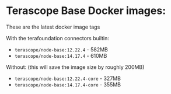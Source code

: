 # Terascope Base Docker images:

These are the latest docker image tags

With the terafoundation connectors builtin:

- `terascope/node-base:12.22.4` - 582MB
- `terascope/node-base:14.17.4` - 610MB

Without: (this will save the image size by roughly 200MB)

- `terascope/node-base:12.22.4-core` - 327MB
- `terascope/node-base:14.17.4-core` - 355MB
